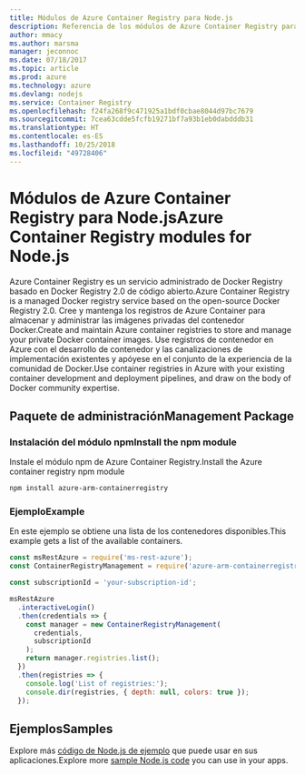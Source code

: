 ```yaml
---
title: Módulos de Azure Container Registry para Node.js
description: Referencia de los módulos de Azure Container Registry para Node.js
author: mmacy
ms.author: marsma
manager: jeconnoc
ms.date: 07/18/2017
ms.topic: article
ms.prod: azure
ms.technology: azure
ms.devlang: nodejs
ms.service: Container Registry
ms.openlocfilehash: f24fa268f9c471925a1bdf0cbae8044d97bc7679
ms.sourcegitcommit: 7cea63cdde5fcfb19271bf7a93b1eb0dabdddb31
ms.translationtype: HT
ms.contentlocale: es-ES
ms.lasthandoff: 10/25/2018
ms.locfileid: "49728406"
---
```

# <a name="azure-container-registry-modules-for-nodejs"></a><span data-ttu-id="e12df-103">Módulos de Azure Container Registry para Node.js</span><span class="sxs-lookup"><span data-stu-id="e12df-103">Azure Container Registry modules for Node.js</span></span>

<span data-ttu-id="e12df-104">Azure Container Registry es un servicio administrado de Docker Registry basado en Docker Registry 2.0 de código abierto.</span><span class="sxs-lookup"><span data-stu-id="e12df-104">Azure Container Registry is a managed Docker registry service based on the open-source Docker Registry 2.0.</span></span> <span data-ttu-id="e12df-105">Cree y mantenga los registros de Azure Container para almacenar y administrar las imágenes privadas del contenedor Docker.</span><span class="sxs-lookup"><span data-stu-id="e12df-105">Create and maintain Azure container registries to store and manage your private Docker container images.</span></span> <span data-ttu-id="e12df-106">Use registros de contenedor en Azure con el desarrollo de contenedor y las canalizaciones de implementación existentes y apóyese en el conjunto de la experiencia de la comunidad de Docker.</span><span class="sxs-lookup"><span data-stu-id="e12df-106">Use container registries in Azure with your existing container development and deployment pipelines, and draw on the body of Docker community expertise.</span></span>

## <a name="management-package"></a><span data-ttu-id="e12df-107">Paquete de administración</span><span class="sxs-lookup"><span data-stu-id="e12df-107">Management Package</span></span>

### <a name="install-the-npm-module"></a><span data-ttu-id="e12df-108">Instalación del módulo npm</span><span class="sxs-lookup"><span data-stu-id="e12df-108">Install the npm module</span></span>

<span data-ttu-id="e12df-109">Instale el módulo npm de Azure Container Registry.</span><span class="sxs-lookup"><span data-stu-id="e12df-109">Install the Azure container registry npm module</span></span>

```bash
npm install azure-arm-containerregistry
```

### <a name="example"></a><span data-ttu-id="e12df-110">Ejemplo</span><span class="sxs-lookup"><span data-stu-id="e12df-110">Example</span></span>

<span data-ttu-id="e12df-111">En este ejemplo se obtiene una lista de los contenedores disponibles.</span><span class="sxs-lookup"><span data-stu-id="e12df-111">This example gets a list of the available containers.</span></span>

```javascript
const msRestAzure = require('ms-rest-azure');
const ContainerRegistryManagement = require('azure-arm-containerregistry');

const subscriptionId = 'your-subscription-id';

msRestAzure
  .interactiveLogin()
  .then(credentials => {
    const manager = new ContainerRegistryManagement(
      credentials,
      subscriptionId
    );
    return manager.registries.list();
  })
  .then(registries => {
    console.log('List of registries:');
    console.dir(registries, { depth: null, colors: true });
  });
```

## <a name="samples"></a><span data-ttu-id="e12df-112">Ejemplos</span><span class="sxs-lookup"><span data-stu-id="e12df-112">Samples</span></span>

<span data-ttu-id="e12df-113">Explore más [código de Node.js de ejemplo](https://azure.microsoft.com/resources/samples/?platform=nodejs) que puede usar en sus aplicaciones.</span><span class="sxs-lookup"><span data-stu-id="e12df-113">Explore more [sample Node.js code](https://azure.microsoft.com/resources/samples/?platform=nodejs) you can use in your apps.</span></span>
